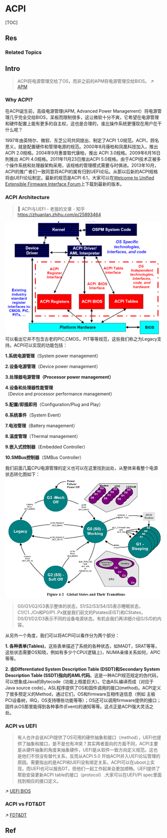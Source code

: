 # ACPI

[TOC]



## Res
### Related Topics



## Intro
> ACPI将电源管理交给了OS，而非之前的APM将电源管理交给BIOS。
> ↗ [APM](APM.md)


### Why ACPI?
在ACPI诞生前，高级电源管理(APM, Advanced Power Management）将电源管理几乎完全交给BIOS，呆板而限制很多，这让微软十分不爽，它希望在电源管理和硬件配置上能有更多的自主权，这也是合理的，谁比操作系统更懂现在用户在干什么呢？

1997年由英特尔、微软、东芝公司共同提出、制定了ACPI 1.0规范。ACPI，顾名思义，就是配置硬件和管理电源的规范。2000年8月康柏和凤凰科技加入，推出 ACPI 2.0规格。2004年9月惠普取代康柏，推出 ACPI 3.0规格。2009年6月16日則推出 ACPI 4.0规格。2011年11月23日推出ACPI 5.0规格。由于ACPI技术正被多个操作系统和处理器架构采用，该规格的管理模式需要与时俱进。2013年10月，ACPI的推广者们一致同意将ACPI的属有归到UEFI论坛。从那以后新的ACPI规格将由UEFI论坛制定。最新的规范是ACPI 6.1，大家可以在[Welcome to Unified Extensible Firmware Interface Forum](https://link.zhihu.com/?target=http%3A//www.uefi.org/)上下载到最新的版本。


### ACPI Architecture
> 🔗 ACPI与UEFI - 老狼的文章 - 知乎 https://zhuanlan.zhihu.com/p/25893464


![](../../../../../../../../Assets/Pics/Pasted%20image%2020230406111937.png)
可以看出它并不包含古老的PIC,CMOS，PIT等等规范，这些我们称之为Legacy支持。ACPI可以实现的功能包括：

**1.系统电源管理**（System power management）

**2.设备电源管理**（Device power management）

**3.处理器电源管理（Processor power management）**

**4.设备和处理器性能管理**（Device and processor performance management）

**5.配置/即插即用**（Configuration/Plug and Play）

**6.系统事件**（System Event）

**7.电池管理**（Battery management）

**8.温度管理**（Thermal management）

**9.嵌入式控制器**（Embedded Controller）

**10.SMBus控制器**（SMBus Controller）


我们前面几篇CPU电源管理的定义也可以在这里找到出处，从整体来看整个电源状态转化图如下：
![](../../../../../../../../Assets/Pics/Pasted%20image%2020230406112001.png)

> G0/G1/G2/G3表示整体的状态，S1/S2/S3/S4/S5表示睡眠状态，C1/C1../Cn和P0/P1..Px就是我们前文的Pstates(EIST)和CStates，D0/D1/D2/D3表示不同的设备电源状态。有机会我们再详细介绍G/S/D的内容。


从另外一个角度，我们可以将ACPI可以看作分为两个部分：  

**1. 各种表单(Tables)**。这些表单描述了系统的各种状态，如MADT，SRAT等等，这些状态需要OS知晓，例如有多少个CPU(逻辑上)，NUMA亲缘关系如何，APIC等等。

**2. 由Differentiated System Description Table (DSDT)和Secondary System Description Table (SSDT)指向的AML代码**。这是一种ACPI规范规定的伪代码，可以想象成Java的Bytecode（功能上相差巨大）。它由ASL编译而成（对应于Java source code）。ASL程序提供了OS和固件调用的接口(method)。ACPI定义了很多预定义的Method，通过它们，OS和firmware互相传送信息（例如 主板PCI设备树，IRQ，OS支持哪些功能等等）；OS还可以调用firmware提供的接口；固件从OS那里能得到各种事件(Event)的通知等等。这点正是ACPI强大灵活之处。


### ACPI vs UEFI
> 有人也许会说ACPI提供了OS可用的硬件抽象和接口（method），UEFI也提供了抽象和接口，是不是也有冲突？其实两者面向的方面不同，ACPI主要是从硬件抽象的角度来抽象硬件，UEFI是从软件一致方向定义规范。这也是他们不但没有替代关系，反而从ACPI 5.0 开始ACPI并入UEFI论坛管理的原因。需要指出的是ACPI和UEFI没有绑定关系，ACPI可以在uboot上实现，而UEFI也可以报告DT，但他们一起工作起来会更加顺畅。UEFI提供了帮助安装更新ACPI table的接口（protocol）.大家可以在UEFI/PI spec里面找到相应的接口定义。

↗ [UEFI BIOS](../../📌%20UEFI%20BIOS/UEFI%20BIOS.md)


### ACPI vs FDT&DT

↗ [FDT&DT](../../FDT&DT/FDT&DT.md)




## Ref
[ACPI 简介 - 追寻内心的宁静的文章 - 知乎]: https://zhuanlan.zhihu.com/p/283054574

[ACPI Spec]: https://link.zhihu.com/?target=https%3A//www.uefi.org/sites/default/files/resources/ACPI_6_2.pdf
[ACPI-Introduction]: https://link.zhihu.com/?target=https%3A//acpica.org/sites/acpica/files/ACPI-Introduction.pdf
[ACPI_Overview]: https://link.zhihu.com/?target=https%3A//uefi.org/sites/default/files/resources/ACPI_Overview.pdf
[ACPI Source Language (ASL) Tutorial]: https://link.zhihu.com/?target=https%3A//acpica.org/sites/acpica/files/asl_tutorial_v20190625.pdf
[Difference Between APM and ACPI]: https://link.zhihu.com/?target=http%3A//www.differencebetween.net/technology/software-technology/difference-between-apm-and-acpi/
[APM和ACPI比较]: https://link.zhihu.com/?target=https%3A//blog.csdn.net/xie0812/article/details/49301317

[ACPI与UEFI - 老狼的文章 - 知乎]: https://zhuanlan.zhihu.com/p/25893464


